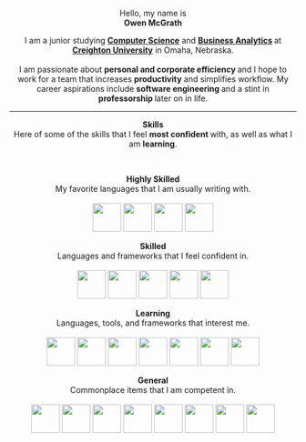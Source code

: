 <p align="center">
  Hello, my name is <br>
  <strong>Owen McGrath</strong>
</p>

<p align="center">
  I am a junior studying <strong><a href="https://www.creighton.edu/academics/programs/computer-science">Computer Science</a></strong> and <strong><a href="https://www.creighton.edu/academics/programs/business-intelligence">Business Analytics</a>        </strong> at <strong><a href="https://www.creighton.edu/">Creighton University</a></strong> in Omaha, Nebraska.
  <br><br>
  I am passionate about <strong> personal and corporate efficiency </strong> and I hope to work for a team that increases <strong>productivity</strong> and simplifies workflow. My career aspirations include <strong> software engineering </strong> and	  a stint in <strong> professorship </strong> later on in life.
</p>
<hr>
<p align="center">
  <strong> Skills </strong>  
	<br>
	Here of some of the skills that I feel <strong> most confident </strong> with, as well as what I am <strong> learning</strong>.
</p>
<br>
<p align="center">
  <strong> Highly Skilled </strong>
	<br>
	My favorite languages that I am usually writing with.
  <br>
	<br>
  <img src="https://cdn.jsdelivr.net/gh/devicons/devicon@latest/icons/java/java-original.svg" width = "50" height = "50"/>
  <img src="https://cdn.jsdelivr.net/gh/devicons/devicon@latest/icons/swift/swift-original.svg" width = "50" height = "50"/>
	<img src="https://cdn.jsdelivr.net/gh/devicons/devicon@latest/icons/python/python-original.svg" width = "50" height = "50"/>
	<img src="https://cdn.jsdelivr.net/gh/devicons/devicon@latest/icons/mysql/mysql-original.svg" width = "50" height = "50"/>        
</p>

<p align="center">
  <strong> Skilled </strong>
	<br>
	Languages and frameworks that I feel confident in.
  <br>
	<br>
	<img src="https://cdn.jsdelivr.net/gh/devicons/devicon@latest/icons/javascript/javascript-original.svg" width = "50" height = "50"/>
  <img src="https://cdn.jsdelivr.net/gh/devicons/devicon@latest/icons/typescript/typescript-original.svg" width = "50" height = "50"/>
	<img src="https://cdn.jsdelivr.net/gh/devicons/devicon@latest/icons/react/react-original.svg" width = "50" height = "50"/>
	<img src="https://cdn.jsdelivr.net/gh/devicons/devicon@latest/icons/nextjs/nextjs-original.svg" width = "50" height = "50"/>
  <img src="https://cdn.jsdelivr.net/gh/devicons/devicon@latest/icons/django/django-plain.svg" width = "50" height = "50"/>
</p>

<p align="center">
  <strong> Learning </strong>
	<br>
	Languages, tools, and frameworks that interest me.
  <br>
	<br>
  <img src="https://cdn.jsdelivr.net/gh/devicons/devicon@latest/icons/csharp/csharp-original.svg" width = "50" height = "50"/>       
	<img src="https://cdn.jsdelivr.net/gh/devicons/devicon@latest/icons/dart/dart-original.svg" width = "50" height = "50"/> 
	<img src="https://cdn.jsdelivr.net/gh/devicons/devicon@latest/icons/php/php-original.svg" width = "50" height = "50"/>
  <img src="https://cdn.jsdelivr.net/gh/devicons/devicon@latest/icons/electron/electron-original.svg" width = "50" height = "50"/>
	<img src="https://cdn.jsdelivr.net/gh/devicons/devicon@latest/icons/flutter/flutter-original.svg" width = "50" height = "50"/>
	<img src="https://cdn.jsdelivr.net/gh/devicons/devicon@latest/icons/tailwindcss/tailwindcss-original.svg" width = "50" height = "50"/>
	<img src="https://cdn.jsdelivr.net/gh/devicons/devicon@latest/icons/vercel/vercel-original.svg" width = "50" height = "50"/>
</p>

<p align="center">
  <strong> General </strong>
	<br>
	Commonplace items that I am competent in.
  <br>
	<br>
	<img src="https://cdn.jsdelivr.net/gh/devicons/devicon@latest/icons/apple/apple-original.svg" width = "50" height = "50"/>
	<img src="https://cdn.jsdelivr.net/gh/devicons/devicon@latest/icons/windows11/windows11-original.svg" width = "50" height = "50"/>
	<img src="https://cdn.jsdelivr.net/gh/devicons/devicon@latest/icons/linux/linux-original.svg" width = "50" height = "50"/>
	<img src="https://cdn.jsdelivr.net/gh/devicons/devicon@latest/icons/notion/notion-original.svg" width = "50" height = "50"/>
	<img src="https://cdn.jsdelivr.net/gh/devicons/devicon@latest/icons/jira/jira-original.svg" width = "50" height = "50"/>
	<img src="https://cdn.jsdelivr.net/gh/devicons/devicon@latest/icons/postman/postman-original.svg" width = "50" height = "50"/>
	<img src="https://cdn.jsdelivr.net/gh/devicons/devicon@latest/icons/vscode/vscode-original.svg" width = "50" height = "50"/>
	<img src="https://cdn.jsdelivr.net/gh/devicons/devicon@latest/icons/eclipse/eclipse-original.svg" width = "50" height = "50"/>
</p>
